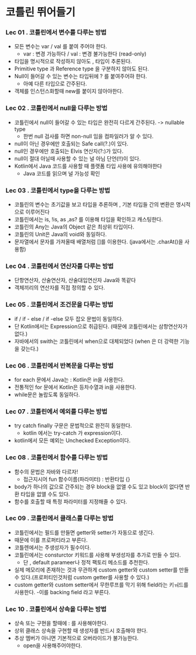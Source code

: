 # 코틀린 뛰어들기

### Lec 01 . 코틀린에서 변수를 다루는 방법 
- 모든 변수는 var / val 를 붙여 주어야 한다.
  - var : 변경 가능하다 / val : 변경 불가능한다 (read-only)
- 타입을 명시적으로 작성하지 않아도 , 타입이 추론된다.
- Primitive type 과 Reference type 을 구분하지 않아도 된다.
- Null이 들어갈 수 있는 변수는 타입뒤에 ? 를 붙여주어햐 한다.
  - 아예 다른 타입으로 간주된다.
- 객체를 인스턴스화할때 new를 붙이지 않아야한다.    

### Lec 02 . 코틀린에서 null을 다루는 방법 
- 코틀린에서 null이 들어갈 수 있는 타입은 완전히 다르게 간주된다. -> nullable type
  - 한번 null 검사를 하면 non-null 임을 컴파일러가 알 수 있다.
- null이 아닌 경우에만 호출되는 Safe call(?.)이 있다. 
- null인 경우에만 호출되는 Elvis 연산자(?:)가 있다.
- null이 절대 아닐때 사용할 수 있는 널 아님 단언(!!)이 있다.
- Kotlin에서 Java 코드를 사용할 때 플랫폼 타입 사용에 유의해야한다
  - Java 코드를 읽으며 널 가능성 확인    

### Lec 03 . 코틀린에서 type을 다루는 방법 
- 코틀린의 변수는 초기값을 보고 타입을 추론하며 , 기본 타입들 간의 변환은 명시적으로 이루어진다
- 코틀린에서는 is, !is, as ,as? 를 이용해 타입을 확인하고 캐스팅한다.
- 코틀린의 Any는 Java의 Object 같은 최상위 타입이다.
- 코틀린의 Unit은 Java의 void와 동일하다.
- 문자열에서 문자를 가져올때 배열처럼 []를 이용한다. (java에서는 .charAt()을 사용함)

### Lec 04 . 코틀린에서 연산자를 다루는 방법 
- 단항연산자, 산술연산자, 산술대입연산자 Java와 똑같다
- 객체끼리의 연산자를 직접 정의할 수 있다.

### Lec 05 . 코틀린에서 조건문을 다루는 방법 
- if / if - else / if -else 모두 잡오 문법이 동일하다.
- 단 Kotlin에서는 Expression으로 취급된다. (때문에 코틀린에서는 삼항연산자가 없다.)
- 자바에서의 swith는 코틀린에서 when으로 대체되었다 (when 은 더 강력한 기능을 갖는다.)
  
### Lec 06 . 코틀린에서 반복문을 다루는 방법 
- for each 문에서 Java는 : Kotlin은 in을 사용한다.
- 전통적인 for 문에서 Kotlin은 등차수열과 in을 사용한다.
- while문은 놀랍도록 동일하다.
    
### Lec 07 . 코틀린에서 예외를 다루는 방법 
- try catch finally 구문은 문법적으로 완전히 동일한다.
  - kotlin 에서는 try-catch 가 expression이다.
 - kotlin에서 모든 예외는 Unchecked Exception이다.

### Lec 08 . 코틀린에서 함수를 다루는 방법 
- 함수의 문법은 자바와 다르자!
  - 접근지시어 fun 함수이름(파라미터) : 반환타입 {} 
- body가 하나의 값으로 간주되는 경우 block을 없앨 수도 있고  block이 없다면 반환 타입을 없앨 수도 있다.
- 함수를 호출할 때 특정 파라미터를 지정해줄 수 있다.

### Lec 09 . 코틀린에서 클래스를 다루는 방법 
-  코틀린에서는 필드를 만들면 getter와 setter가 자동으로 생긴다.
  - 때문에 이를 프로퍼티라고 부른다.
- 코틀렌에서는 주생성자가 필수이다.
- 코틀린에서는 consturctor 키워드를 사용해 부생성자를 추가로 만들 수 있다.
  - 단 , default parameer나 정적 팩토리 메소드를 추천한다.
- 실제 메모리에 존재하는 것과 무관하게 custom getter와 custom setter를 만들 수 있다.(프로퍼티인것처럼 custom getter를 사용할 수 있다.)
- custom getter와 custom setter에서 무한루프를 막기 위해 field라는 키ㅝ드를 사용한다.
  -이를 backing field 라고 부른다.

### Lec 10 . 코틀린에서 상속을 다루는 방법 
- 상속 또는 구현을 할때에 : 를 사용해야한다. 
- 상위 클래스 상속을 구현할 때 생성자를 반드시 호출해야 햔다.
- 추상 멤버가 아니면 기본적으로 오버라이드가 불가능한다.
  - open을 사용해주어야한다.

